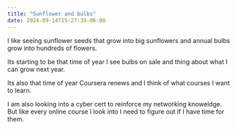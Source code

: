 ```yaml
---
title: "Sunflower and bulbs"
date: 2024-09-14T15:27:39-06:00
---
```

I like seeing sunflower seeds that grow into big sunflowers and annual bulbs grow into hundreds of flowers. 

Its starting to be that time of year I see bulbs on sale and thing about what I can grow next year. 

Its also that time of year Coursera renews and I think of what courses I want to learn.

I am also looking into a cyber cert to reinforce my networking knoweldge. But like every online course I look into I need to figure out if I have time for them.
